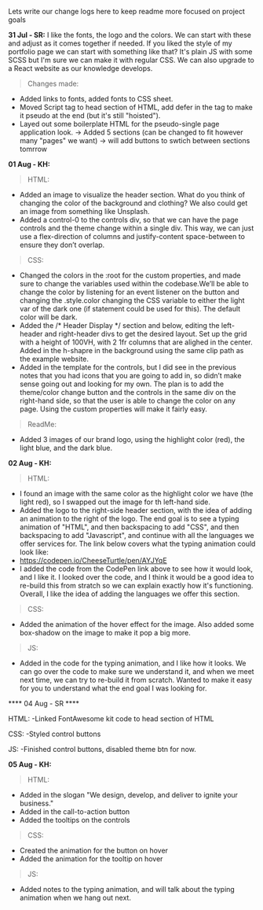 Lets write our change logs here to keep readme more focused on project goals

**31 Jul - SR:**
I like the fonts, the logo and the colors. We can start with these and adjust as it comes together if needed. If you liked the style of my portfolio page we can start with something like that? It's plain JS with some SCSS but I'm sure we can make it with regular CSS. We can also upgrade to a React website as our knowledge develops.

> Changes made:
- Added links to fonts, added fonts to CSS sheet.
- Moved Script tag to head section of HTML, add defer in the tag to make it pseudo at the end (but it's still "hoisted").
- Layed out some boilerplate HTML for the pseudo-single page application look.
 -> Added 5 sections (can be changed to fit however many "pages" we want)
 -> will add buttons to swtich between sections tomrrow


 **01 Aug - KH:**
 > HTML:
- Added an image to visualize the header section. What do you think of changing the color of the background and clothing? We also could get an image from something like Unsplash. 
- Added a control-0 to the controls div, so that we can have the page controls and the theme change within a single div. This way, we can just use a flex-direction of columns and justify-content space-between to ensure they don’t overlap.

> CSS:
- Changed the colors in the :root for the custom properties, and made sure to change the variables used within the codebase.We’ll be able to change the color by listening for an event listener on the button and changing the .style.color changing the CSS variable to either the light var of the dark one (if statement could be used for this). The default color will be dark. 
- Added the /* Header Display */ section and below, editing the left-header and right-header divs to get the desired layout. Set up the grid with a height of 100VH, with 2 1fr columns that are alighed in the center. Added in the h-shapre in the background using the same clip path as the example website. 
- Added in the template for the controls, but I did see in the previous notes that you had icons that you are going to add in, so didn’t make sense going out and looking for my own. The plan is to add the theme/color change button and the controls in the same div on the right-hand side, so that the user is able to change the color on any page. Using the custom properties will make it fairly easy. 

> ReadMe:
- Added 3 images of our brand logo, using the highlight color (red), the light blue, and the dark blue. 


 **02 Aug - KH:**

> HTML:
- I found an image with the same color as the highlight color we have (the light red), so I swapped out the image for th left-hand side.
- Added the logo to the right-side header section, with the idea of adding an animation to the right of the logo. The end goal is to see a typing animation of "HTML", and then backspacing to add "CSS", and then backspacing to add "Javascript", and continue with all the languages we offer services for. The link below covers what the typing animation could look like:
- https://codepen.io/CheeseTurtle/pen/AYJYqE
- I added the code from the CodePen link above to see how it would look, and I like it. I looked over the code, and I think it would be a good idea to re-build this from stratch so we can explain exactly how it's functioning. Overall, I like the idea of adding the languages we offer this section. 

> CSS:
- Added the animation of the hover effect for the image. Also added some box-shadow on the image to make it pop a big more.

> JS:
- Added in the code for the typing animation, and I like how it looks. We can go over the code to make sure we understand it, and when we meet next time, we can try to re-build it from scratch. Wanted to make it easy for you to understand what the end goal I was looking for.

**** 04 Aug - SR ****

HTML:
-Linked FontAwesome kit code to head section of HTML

CSS: 
-Styled control buttons

JS:
-Finished control buttons, disabled theme btn for now.


 **05 Aug - KH:**

> HTML:
- Added in the slogan "We design, develop, and deliver to ignite your business."
- Added in the call-to-action button
- Added the tooltips on the controls

> CSS:
- Created the animation for the button on hover
- Added the animation for the tooltip on hover

> JS:
- Added notes to the typing animation, and will talk about the typing animation when we hang out next. 